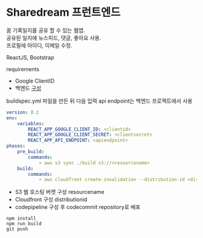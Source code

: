 # Sharedream 프런트엔드

꿈 기록일지를 공유 할 수 있는 웹앱.<br>
공유된 일지에 뉴스피드, 댓글, 좋아요 사용.<br>
프로필에 아이디, 이메일 수정.

ReactJS, Bootstrap

requirements

-   Google ClientID
-   백엔드 [구성](https://github.com/swc617/dream-journal-backend)

buildspec.yml 파일을 만든 뒤 다음 입력
api endpoint는 백엔드 프로젝트에서 사용

```yml
version: 0.2
env:
    variables:
        REACT_APP_GOOGLE_CLIENT_ID: <clientid>
        REACT_APP_GOOGLE_CLIENT_SECRET: <clientsecret>
        REACT_APP_API_ENDPOINT: <apiendpoint>
phases:
    pre_build:
        commands:
            - aws s3 sync ./build s3://<resourcename>
    build:
        commands:
            - aws cloudfront create-invalidation --distribution-id <distributionid> --paths "/*"
```

* S3 웹 호스팅 버켓 구성 resourcename
* Cloudfront 구성 distributionid
* codepipeline 구성 후 codecommit repository로 배포

```console
npm install
npm run build
git push
```

